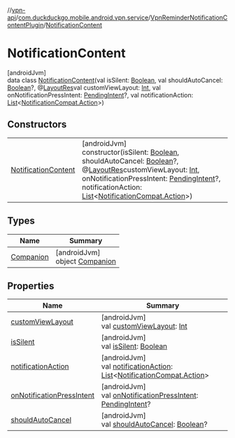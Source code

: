 //[vpn-api](../../../../index.md)/[com.duckduckgo.mobile.android.vpn.service](../../index.md)/[VpnReminderNotificationContentPlugin](../index.md)/[NotificationContent](index.md)

# NotificationContent

[androidJvm]\
data class [NotificationContent](index.md)(val isSilent: [Boolean](https://kotlinlang.org/api/latest/jvm/stdlib/kotlin/-boolean/index.html), val shouldAutoCancel: [Boolean](https://kotlinlang.org/api/latest/jvm/stdlib/kotlin/-boolean/index.html)?, @[LayoutRes](https://developer.android.com/reference/kotlin/androidx/annotation/LayoutRes.html)val customViewLayout: [Int](https://kotlinlang.org/api/latest/jvm/stdlib/kotlin/-int/index.html), val onNotificationPressIntent: [PendingIntent](https://developer.android.com/reference/kotlin/android/app/PendingIntent.html)?, val notificationAction: [List](https://kotlinlang.org/api/latest/jvm/stdlib/kotlin.collections/-list/index.html)&lt;[NotificationCompat.Action](https://developer.android.com/reference/kotlin/androidx/core/app/NotificationCompat.Action.html)&gt;)

## Constructors

| | |
|---|---|
| [NotificationContent](-notification-content.md) | [androidJvm]<br>constructor(isSilent: [Boolean](https://kotlinlang.org/api/latest/jvm/stdlib/kotlin/-boolean/index.html), shouldAutoCancel: [Boolean](https://kotlinlang.org/api/latest/jvm/stdlib/kotlin/-boolean/index.html)?, @[LayoutRes](https://developer.android.com/reference/kotlin/androidx/annotation/LayoutRes.html)customViewLayout: [Int](https://kotlinlang.org/api/latest/jvm/stdlib/kotlin/-int/index.html), onNotificationPressIntent: [PendingIntent](https://developer.android.com/reference/kotlin/android/app/PendingIntent.html)?, notificationAction: [List](https://kotlinlang.org/api/latest/jvm/stdlib/kotlin.collections/-list/index.html)&lt;[NotificationCompat.Action](https://developer.android.com/reference/kotlin/androidx/core/app/NotificationCompat.Action.html)&gt;) |

## Types

| Name | Summary |
|---|---|
| [Companion](-companion/index.md) | [androidJvm]<br>object [Companion](-companion/index.md) |

## Properties

| Name | Summary |
|---|---|
| [customViewLayout](custom-view-layout.md) | [androidJvm]<br>val [customViewLayout](custom-view-layout.md): [Int](https://kotlinlang.org/api/latest/jvm/stdlib/kotlin/-int/index.html) |
| [isSilent](is-silent.md) | [androidJvm]<br>val [isSilent](is-silent.md): [Boolean](https://kotlinlang.org/api/latest/jvm/stdlib/kotlin/-boolean/index.html) |
| [notificationAction](notification-action.md) | [androidJvm]<br>val [notificationAction](notification-action.md): [List](https://kotlinlang.org/api/latest/jvm/stdlib/kotlin.collections/-list/index.html)&lt;[NotificationCompat.Action](https://developer.android.com/reference/kotlin/androidx/core/app/NotificationCompat.Action.html)&gt; |
| [onNotificationPressIntent](on-notification-press-intent.md) | [androidJvm]<br>val [onNotificationPressIntent](on-notification-press-intent.md): [PendingIntent](https://developer.android.com/reference/kotlin/android/app/PendingIntent.html)? |
| [shouldAutoCancel](should-auto-cancel.md) | [androidJvm]<br>val [shouldAutoCancel](should-auto-cancel.md): [Boolean](https://kotlinlang.org/api/latest/jvm/stdlib/kotlin/-boolean/index.html)? |
